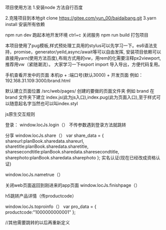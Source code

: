 项目使用方法
1.安装node 方法自行百度




2.克隆项目到本地git clone https://gitee.com/yun_00/baidaibang.git
3.yarn install 安装所有依赖

npm run dev 跑起本地开发环境
ctrl+c 关闭服务
npm run build 打包项目



本项目使用了pug模板,样式预处理工具用的stylus可以先学习一下。es6语法支持，promise，generator/yeild,async/await等可以自由发挥, 安装项目依赖可以直接用yarn(使用方法百度),布局方式用的vw，用rem的化需要注释px2viewport,推荐用vw（紧随潮流）。 
大家学习一下export import 导入导出，方便代码复用。


手机查看开发中的页面  本机ip + :端口号(默认3000) + 开发页面  例如： 192.168.31.109:3000/brand.html


默认建立页面位置  /src/web/pages/  创建的要做的页面文件夹  例如 brand 在brand 文件夹下建立 index.js(此为js入口),index.pug(此为页面入口),至于样式可以随意起名字当然也可以叫index.styl




js原生交互规则

登录：
window.locJs.login（）
不传参数遇到登录方法就跳转


分享
window.locJs.share（）
 var share_data = {
                    shareurl:planBook.sharedata.shareurl,
                    sharetitle:planBook.sharedata.sharetitle,
                    sharesecondtitle:planBook.sharedata.sharesecondtitle,
                    sharephoto:planBook.sharedata.sharephoto
                };
实名认证(现在已经改成资格认证)

window.locJs.nametrue（）




关闭web页面返回到刚进来的app页面
window.locJs.finishpage（）

h5跳转产品详情（传productcode）

window.locJs.toproinfo（）
var pro_data = {
                    productcode:"1000000000001"
                };

//其他需要跳转的以后再重新定义